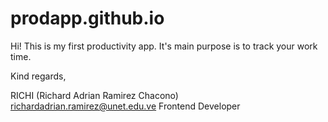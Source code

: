 # prodapp.github.io
Hi! This is my first productivity app.
It's main purpose is to track your work time.

Kind regards,


RICHI (Richard Adrian Ramirez Chacono)
richardadrian.ramirez@unet.edu.ve
Frontend Developer
